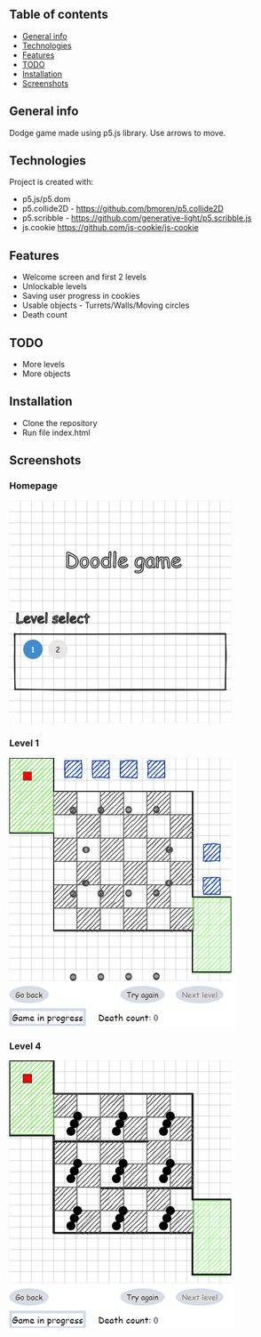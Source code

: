 ## Table of contents
* [General info](#general-info)
* [Technologies](#technologies)
* [Features](#features)
* [TODO](#TODO)
* [Installation](#installation)
* [Screenshots](#screenshots)

## General info
Dodge game made using p5.js library. Use arrows to move.
	
## Technologies
Project is created with:
* p5.js/p5.dom
* p5.collide2D - https://github.com/bmoren/p5.collide2D
* p5.scribble - https://github.com/generative-light/p5.scribble.js
* js.cookie https://github.com/js-cookie/js-cookie

## Features
* Welcome screen and first 2 levels
* Unlockable levels
* Saving user progress in cookies
* Usable objects - Turrets/Walls/Moving circles
* Death count

## TODO
* More levels 
* More objects

## Installation
* Clone the repository
* Run file index.html

## Screenshots

### Homepage
![Main page](assets/img/screen1.png)

### Level 1
![Level 1](assets/img/screen2.png)

### Level 4
![Level 1](assets/img/screen3.png)

